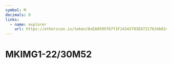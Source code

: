 ```yaml
---
symbol: M
decimals: 0
links:
  - name: explorer
    url: https://etherscan.io/token/0xEA0595f67f1F14343793E67217b34b8244eE37aB
---
```


# MKIMG1-22/30M52
